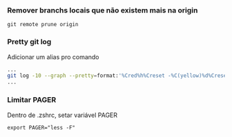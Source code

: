 ### Remover branchs locais que não existem mais na origin
```shell
git remote prune origin
```

### Pretty git log
Adicionar um alias pro comando
```zsh
...
git log -10 --graph --pretty=format:'%Cred%h%Creset -%C(yellow)%d%Creset %s %Cgreen(%cr) %C(bold blue)<%an>%Creset' --abbrev-commit
...
```

### Limitar PAGER
Dentro de .zshrc, setar variável PAGER
```shell
export PAGER="less -F"
```
